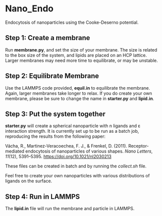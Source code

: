 # Nano_Endo
Endocytosis of nanoparticles using the Cooke-Deserno potential.

## Step 1: Create a membrane

Run **membrane.py**, and set the size of your membrane. The size is related to the box size of the system, and lipids are placed on an HCP lattice.
Larger membranes may need more time to equilibrate, or may be unstable. 

## Step 2: Equilibrate Membrane

Use the LAMMPS code provided, **equil.in** to equilibrate the membrane. Again, larger membranes take longer to relax. If you do create your own membrane, please be sure to change the name in **starter.py** and **lipid.in**.

## Step 3: Put the system together

**starter.py** will create a spherical nanoparticle with n ligands and ε interaction strength. It is currently set up to be run as a batch job, reproducing the results from the following paper: <div class="csl-entry">Vácha, R., Martinez-Veracoechea, F. J., &#38; Frenkel, D. (2011). Receptor-mediated endocytosis of nanoparticles of various shapes. <i>Nano Letters</i>, <i>11</i>(12), 5391–5395. https://doi.org/10.1021/nl2030213</div>

These files can be created in batch and by running the *collect.sh* file.

Feel free to create your own nanoparticles with various distributions of ligands on the surface.

## Step 4: Run in LAMMPS

The **lipid.in** file will run the membrane and particle in LAMMPS.
